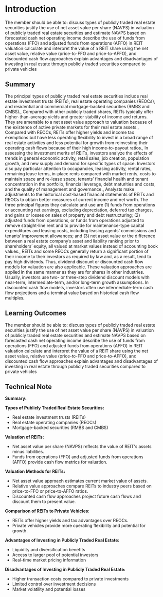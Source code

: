 # Introduction

The member should be able to: discuss types of publicly traded real estate securities justify the use of net asset value per share (NAVPS) in valuation of publicly traded real estate securities and estimate NAVPS based on forecasted cash net operating income describe the use of funds from operations (FFO) and adjusted funds from operations (AFFO) in REIT valuation calculate and interpret the value of a REIT share using the net asset value, relative value (price-to-FFO and price-to-AFFO), and discounted cash flow approaches explain advantages and disadvantages of investing in real estate through publicly traded securities compared to private vehicles

## Summary

The principal types of publicly traded real estate securities include real estate investment trusts (REITs), real estate operating companies (REOCs), and residential and commercial mortgage-backed securities (RMBS and CMBS)., Compared with other publicly traded shares, REITs typically offer higher-than-average yields and greater stability of income and returns. They are amenable to a net asset value approach to valuation because of the existence of active private markets for their real estate assets., Compared with REOCs, REITs offer higher yields and income tax exemptions but have less operating flexibility to invest in a broad range of real estate activities and less potential for growth from reinvesting their operating cash flows because of their high income-to-payout ratios., In assessing the investment merits of REITs, investors analyze the effects of trends in general economic activity, retail sales, job creation, population growth, and new supply and demand for specific types of space. Investors also pay particular attention to occupancies, leasing activity, rental rates, remaining lease terms, in-place rents compared with market rents, costs to maintain space and re-lease space, tenants’ financial health and tenant concentration in the portfolio, financial leverage, debt maturities and costs, and the quality of management and governance., Analysts make adjustments to the historical cost-based financial statements of REITs and REOCs to obtain better measures of current income and net worth. The three principal figures they calculate and use are (1) funds from operations or accounting net earnings, excluding depreciation, deferred tax charges, and gains or losses on sales of property and debt restructuring; (2) adjusted funds from operations, or funds from operations adjusted to remove straight-line rent and to provide for maintenance-type capital expenditures and leasing costs, including leasing agents’ commissions and tenants’ improvement allowances; and (3) net asset value or the difference between a real estate company’s asset and liability ranking prior to shareholders’ equity, all valued at market values instead of accounting book values., REITs and some REOCs generally return a significant portion of their income to their investors as required by law and, as a result, tend to pay high dividends. Thus, dividend discount or discounted cash flow models for valuation are also applicable. These valuation approaches are applied in the same manner as they are for shares in other industries. Usually, investors use two- or three-step dividend discount models with near-term, intermediate-term, and/or long-term growth assumptions. In discounted cash flow models, investors often use intermediate-term cash flow projections and a terminal value based on historical cash flow multiples.

## Learning Outcomes

The member should be able to: discuss types of publicly traded real estate securities justify the use of net asset value per share (NAVPS) in valuation of publicly traded real estate securities and estimate NAVPS based on forecasted cash net operating income describe the use of funds from operations (FFO) and adjusted funds from operations (AFFO) in REIT valuation calculate and interpret the value of a REIT share using the net asset value, relative value (price-to-FFO and price-to-AFFO), and discounted cash flow approaches explain advantages and disadvantages of investing in real estate through publicly traded securities compared to private vehicles

## Technical Note

**Summary:**

**Types of Publicly Traded Real Estate Securities:**
- Real estate investment trusts (REITs)
- Real estate operating companies (REOCs)
- Mortgage-backed securities (RMBS and CMBS)

**Valuation of REITs:**
- Net asset value per share (NAVPS) reflects the value of REIT's assets minus liabilities.
- Funds from operations (FFO) and adjusted funds from operations (AFFO) provide cash flow metrics for valuation.

**Valuation Methods for REITs:**
- Net asset value approach estimates current market value of assets.
- Relative value approaches compare REITs to industry peers based on price-to-FFO or price-to-AFFO ratios.
- Discounted cash flow approaches project future cash flows and discount them to present value.

**Comparison of REITs to Private Vehicles:**
- REITs offer higher yields and tax advantages over REOCs.
- Private vehicles provide more operating flexibility and potential for growth.

**Advantages of Investing in Publicly Traded Real Estate:**
- Liquidity and diversification benefits
- Access to larger pool of potential investors
- Real-time market pricing information

**Disadvantages of Investing in Publicly Traded Real Estate:**
- Higher transaction costs compared to private investments
- Limited control over investment decisions
- Market volatility and potential losses